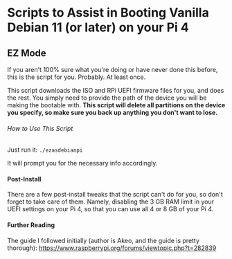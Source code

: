 # Scripts to Assist in Booting Vanilla Debian 11 (or later) on your Pi 4

<!-- I just like to write code/automate things/automate my writing code. And I like to help people. I also like to try and accomplish both at the same time. -->


## EZ Mode

If you aren't 100% sure what you're doing or have never done this before, this is the script for you. Probably. At least once.

This script downloads the ISO and RPi UEFI firmware files for you, and does the rest. You simply need to provide the path of the device you will be making the bootable with. **This script will delete all partitions on the device you specify, so make sure you back up anything you don't want to lose.**

###### How to Use This Script

Just run it: `./ezasdebianpi`

It will prompt you for the necessary info accordingly.

#### Post-Install

There are a few post-install tweaks that the script can't do for you, so don't forget to take care of them. Namely, disabling the 3 GB RAM limit in your UEFI settings on your Pi 4, so that you can use all 4 or 8 GB of your Pi 4.

#### Further Reading

The guide I followed initially (author is Akeo, and the guide is pretty thorough): https://www.raspberrypi.org/forums/viewtopic.php?t=282839